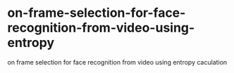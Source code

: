 # on-frame-selection-for-face-recognition-from-video-using-entropy
on frame selection for face recognition from video
using entropy caculation
